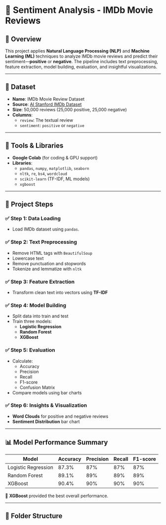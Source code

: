 # 🎯 Sentiment Analysis - IMDb Movie Reviews

## 📝 Overview

This project applies **Natural Language Processing (NLP)** and **Machine Learning (ML)** techniques to analyze IMDb movie reviews and predict their sentiment—**positive** or **negative**. The pipeline includes text preprocessing, feature extraction, model building, evaluation, and insightful visualizations.

---

## 📁 Dataset

- **Name**: IMDb Movie Review Dataset  
- **Source**: [AI Stanford IMDb Dataset](https://ai.stanford.edu/~amaas/data/sentiment/)
- **Size**: 50,000 reviews (25,000 positive, 25,000 negative)
- **Columns**:
  - `review`: The textual review
  - `sentiment`: `positive` or `negative`

---

## 🧰 Tools & Libraries

- **Google Colab** (for coding & GPU support)
- **Libraries**:
  - `pandas`, `numpy`, `matplotlib`, `seaborn`
  - `nltk`, `re`, `bs4`, `wordcloud`
  - `scikit-learn` (TF-IDF, ML models)
  - `xgboost`

---

## 🚦 Project Steps

### ✅ Step 1: Data Loading
- Load IMDb dataset using `pandas`.

### ✅ Step 2: Text Preprocessing
- Remove HTML tags with `BeautifulSoup`
- Lowercase text
- Remove punctuation and stopwords
- Tokenize and lemmatize with `nltk`

### ✅ Step 3: Feature Extraction
- Transform clean text into vectors using **TF-IDF**

### ✅ Step 4: Model Building
- Split data into train and test
- Train three models:
  - **Logistic Regression**
  - **Random Forest**
  - **XGBoost**

### ✅ Step 5: Evaluation
- Calculate:
  - Accuracy
  - Precision
  - Recall
  - F1-score
  - Confusion Matrix
- Compare models using bar charts

### ✅ Step 6: Insights & Visualization
- **Word Clouds** for positive and negative reviews
- **Sentiment Distribution** bar chart

---

## 📊 Model Performance Summary

| Model               | Accuracy | Precision | Recall | F1-score |
|--------------------|----------|-----------|--------|----------|
| Logistic Regression| 87.3%    | 87%       | 87%    | 87%      |
| Random Forest       | 89.1%    | 89%       | 89%    | 89%      |
| XGBoost             | 90.4%    | 90%       | 90%    | 90%      |

🔵 **XGBoost** provided the best overall performance.

---

## 📂 Folder Structure

